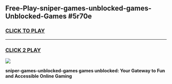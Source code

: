 
## Free-Play-sniper-games-unblocked-games-Unblocked-Games #5r70e
<h3>
<a href="https://news.freeplayer.one?title=sniper-games-unblocked-games&ref=8M">CLICK TO PLAY</a></h3>
<hr>

<h3>
<a href="https://news.freeplayer.one?title=sniper-games-unblocked-games&ref=8M">CLICK 2 PLAY</a>
  
</h3>

<a href="https://news.freeplayer.one?title=sniper-games-unblocked-games&ref=8M"><img src="https://clearcache.store/games.png"></a>


**sniper-games-unblocked-games games unblocked: Your Gateway to Fun and Accessible Online Gaming**
